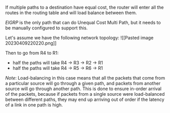 If multiple paths to a destination have equal cost, the router will enter all the routes in the routing table and will load balance between them.

*EIGRP* is the only path that can do Unequal Cost Multi Path, but it needs to be manually configured to support this.

Let's assume we have the following network topology:
![[Pasted image 20230409220220.png]]

Then to go from R4 to R1:
- half the paths will take R4 -> R3 -> R2 -> R1
- half the paths will take R4 -> R5 -> R6 -> R1

*Note*: Load-balancing in this case means that all the packets that come from a particular source will go through a given path, and packets from another source will go through another path. This is done to ensure in-order arrival of the packets, because if packets from a single source were load-balanced between different paths, they may end up arriving out of order if the latency of a link in one path is high.
